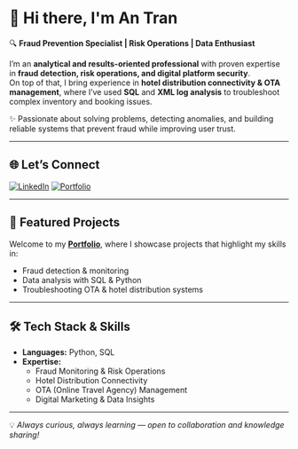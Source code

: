 # 👋 Hi there, I'm An Tran  

🔍 **Fraud Prevention Specialist | Risk Operations | Data Enthusiast**  

I’m an **analytical and results-oriented professional** with proven expertise in **fraud detection, risk operations, and digital platform security**.  
On top of that, I bring experience in **hotel distribution connectivity & OTA management**, where I’ve used **SQL** and **XML log analysis** to troubleshoot complex inventory and booking issues.  

✨ Passionate about solving problems, detecting anomalies, and building reliable systems that prevent fraud while improving user trust.  

---

## 🌐 Let’s Connect  
[![LinkedIn](https://img.shields.io/badge/LinkedIn-An%20Tran-blue?style=flat-square&logo=linkedin)](https://www.linkedin.com/in/an-tran-464458210/)
[![Portfolio](https://img.shields.io/badge/Portfolio-GitHub-black?style=flat-square&logo=github)](https://github.com/htantran/Portfolio)

---

## 🚀 Featured Projects  

Welcome to my [**Portfolio**](https://github.com/htantran/Portfolio), where I showcase projects that highlight my skills in:  
- Fraud detection & monitoring  
- Data analysis with SQL & Python  
- Troubleshooting OTA & hotel distribution systems  

---

## 🛠️ Tech Stack & Skills  

- **Languages:** Python, SQL  
- **Expertise:**  
  - Fraud Monitoring & Risk Operations  
  - Hotel Distribution Connectivity  
  - OTA (Online Travel Agency) Management  
  - Digital Marketing & Data Insights  

---

💡 *Always curious, always learning — open to collaboration and knowledge sharing!*  

